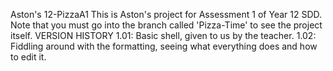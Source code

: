 Aston's 12-PizzaA1
This is Aston's project for Assessment 1 of Year 12 SDD. Note that you must go into the branch called 'Pizza-Time' to see the project itself. 
VERSION HISTORY
1.01: Basic shell, given to us by the teacher.
1.02: Fiddling around with the formatting, seeing what everything does and how to edit it.

